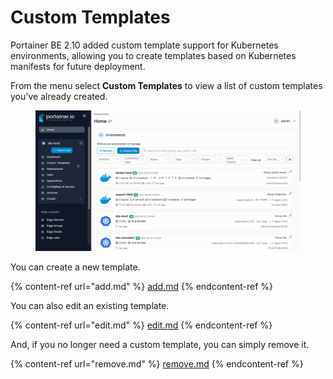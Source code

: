 # Custom Templates

Portainer BE 2.10 added custom template support for Kubernetes environments, allowing you to create templates based on Kubernetes manifests for future deployment.

From the menu select **Custom Templates** to view a list of custom templates you've already created.

<figure><img src="../../../.gitbook/assets/2.15-k8s_kubernetes_custom_templates.gif" alt=""><figcaption></figcaption></figure>

You can create a new template.

{% content-ref url="add.md" %}
[add.md](add.md)
{% endcontent-ref %}

You can also edit an existing template.

{% content-ref url="edit.md" %}
[edit.md](edit.md)
{% endcontent-ref %}

And, if you no longer need a custom template, you can simply remove it.

{% content-ref url="remove.md" %}
[remove.md](remove.md)
{% endcontent-ref %}
